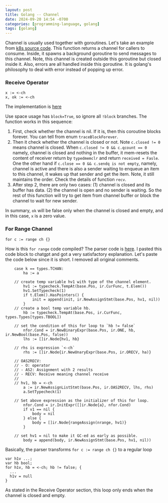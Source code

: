 ```yaml
---
layout: post
title: Golang -- Channel
date: 2024-09-20 14:54 -0700
categories: [programming-language, golang]
tags: [golang]
---
```


Channel is usually used together with goroutines. Let's take an example from
[k8s source code](https://github.com/kubernetes/kubernetes/blob/1850794626bb995bb754d54be3328c86ee880ba5/vendor/github.com/opencontainers/runc/libcontainer/notify_linux.go#L20).
This function returns a channel for callers to consume. Inside, it spawns a
background goroutine to send messages to this channel. Note, this channel is
created outside this goroutine but closed inside it. Also, errors are all
handled inside this goroutine. It is golang's philosophy to deal with error
instead of popping up error.

### Receive Operator

```
x := <-ch
x, ok := <-ch
```

The implementation is
[here](https://github.com/golang/go/blob/7ba074fe43a3c1e9a35cd579520d7184d3a20d36/src/runtime/chan.go#L505)

Use space usage has `block=True`, so ignore all `!block` branches. The function
works in this sequence:

1. First, check whether the channel is nil. If it is, then this coroutine
   blocks forever. You can tell from enum `traceBlockForever`.
2. Then it check whether the channel is closed or not. Note `c.closed != 0`
   means channel is closed. When `c.closed != 0 && c.qcount == 0` namely,
   channel is closed and nothing in the buffer, it mem-resets the content of
   receiver return by `typedmemclr` and return `received = Fasle`. One the
   other hand if `c.close == 0 && c.sendq is not empty`, namely, channel is
   active and there is also a sender waiting to enqueue an item to this
   channel, it wakes up that sender and get the item. Note, it still maintains
   the order. Check the details of function `recv`.
3. After step 2, there are only two cases: (1) channel is closed and its buffer
   has data. (2) the channel is open and no sender is waiting. So the rest of
   this function will try to get item from channel buffer or block the channel
   to wait for new sender.

In summary, `ok` will be false only when the channel is closed and empty, and
in this case, `x` is a zero value.

### For Range Channel

```
for c := range ch {}
```

How is this `for range` code compiled? The parser code is
[here](https://github.com/golang/go/blob/7ba074fe43a3c1e9a35cd579520d7184d3a20d36/src/cmd/compile/internal/walk/range.go#L265).
I pasted this code block to chatgpt and got a very satisfactory explanation.
Let's paste the code below since it is short. I removed all original comments.

```golang
	case k == types.TCHAN:
		ha := a

    // create temp variable hv1 with type of the channel element.
		hv1 := typecheck.TempAt(base.Pos, ir.CurFunc, t.Elem())
		hv1.SetTypecheck(1)
		if t.Elem().HasPointers() {
			init = append(init, ir.NewAssignStmt(base.Pos, hv1, nil))
		}
    // create a bool temp variable hb.
		hb := typecheck.TempAt(base.Pos, ir.CurFunc, types.Types[types.TBOOL])

    // set the condition of this for loop to `hb != false`
		nfor.Cond = ir.NewBinaryExpr(base.Pos, ir.ONE, hb, ir.NewBool(base.Pos, false))
		lhs := []ir.Node{hv1, hb}

    // rhs is expression `<-ch`
		rhs := []ir.Node{ir.NewUnaryExpr(base.Pos, ir.ORECV, ha)}

    // OAS2RECV:
    // - O: operator
    // - AS2: Assignment with 2 results
    // - RECV: Receive meaning channel receive
    //
    // hv1, hb = <-ch
		a := ir.NewAssignListStmt(base.Pos, ir.OAS2RECV, lhs, rhs)
		a.SetTypecheck(1)

    // Set above expression as the initializer of this for loop.
		nfor.Cond = ir.InitExpr([]ir.Node{a}, nfor.Cond)
		if v1 == nil {
			body = nil
		} else {
			body = []ir.Node{rangeAssign(nrange, hv1)}
		}

    // set hv1 = nil to make it GC-ed as early as possible.
		body = append(body, ir.NewAssignStmt(base.Pos, hv1, nil))
```

Basically, the parser transforms `for c := range ch {}` to a regular loop

```
var h1v ...;
var hb bool;
for h1v, hb = <-ch; hb != false; {
  ...
  h1v = null
}
```

As stated in the Receive Operator section, this loop only ends when the channel
is closed and empty.
